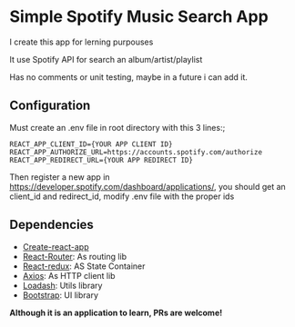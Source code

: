 # Simple Spotify Music Search App

I create this app for lerning purpouses

It use Spotify API for search an album/artist/playlist

Has no comments or unit testing, maybe in a future i can add it.

## Configuration

Must create an .env file in root directory with this 3 lines:;

```
REACT_APP_CLIENT_ID={YOUR APP CLIENT ID}
REACT_APP_AUTHORIZE_URL=https://accounts.spotify.com/authorize
REACT_APP_REDIRECT_URL={YOUR APP REDIRECT ID}
```

Then register a new app in https://developer.spotify.com/dashboard/applications/, you should get an client_id and redirect_id, modify .env file with the proper ids

## Dependencies

- [Create-react-app](https://github.com/facebook/create-react-app)
- [React-Router](https://reactrouter.com/): As routing lib
- [React-redux](https://github.com/reduxjs/react-redux): AS State Container
- [Axios](https://github.com/axios/axios): As HTTP client lib
- [Loadash](https://github.com/lodash/lodash): Utils library
- [Bootstrap](https://github.com/react-bootstrap/react-bootstrap): UI library

**Although it is an application to learn, PRs are welcome!**
